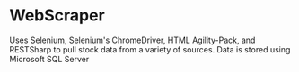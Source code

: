 # WebScraper
Uses Selenium, Selenium's ChromeDriver, HTML Agility-Pack, and RESTSharp to pull stock data from a variety of sources. 
Data is stored using Microsoft SQL Server

